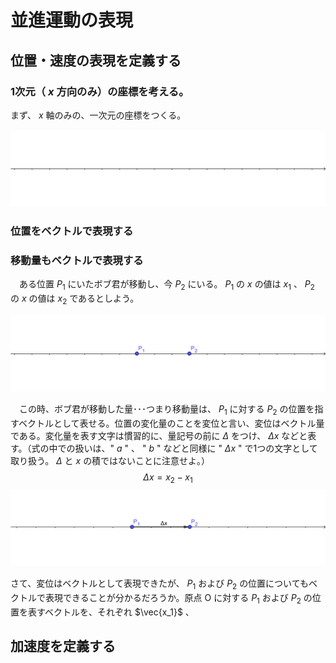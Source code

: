# 並進運動の表現



## 位置・速度の表現を定義する



### 1次元（ $x$ 方向のみ）の座標を考える。

まず、 $x$ 軸のみの、一次元の座標をつくる。

![](.\pictures\motion1.png)

### 位置をベクトルで表現する



### 移動量もベクトルで表現する

　ある位置 $P_1$ にいたボブ君が移動し、今 $P_2$ にいる。 $P_1$ の $x$ の値は $x_1$ 、 $P_2$ の $x$ の値は $x_2$ であるとしよう。

![](.\pictures\motion2.png)



　この時、ボブ君が移動した量･･･つまり移動量は、 $P_1$ に対する $P_2$ の位置を指すベクトルとして表せる。位置の変化量のことを変位と言い、変位はベクトル量である。変化量を表す文字は慣習的に、量記号の前に $\Delta$ をつけ、 $\Delta x$ などと表す。（式の中での扱いは、" $a$ " 、 " $b$ " などと同様に " $\Delta x$ " で1つの文字として取り扱う。 $\Delta$ と $x$ の積ではないことに注意せよ。）
$$
\Delta x = x_2 - x_1
$$
![](.\pictures\motion3.png)

さて、変位はベクトルとして表現できたが、 $P_1$ および $P_2$ の位置についてもベクトルで表現できることが分かるだろうか。原点 $\mathrm{O}$ に対する $P_1$ および $P_2$ の位置を表すベクトルを、それぞれ $\vec{x_1}$ 、





## 加速度を定義する



